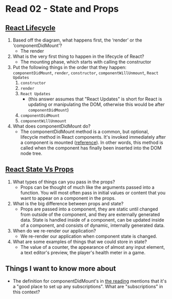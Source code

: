 # Read 02 - State and Props

## [React Lifecycle](https://medium.com/@joshuablankenshipnola/react-component-lifecycle-events-cb77e670a093)

1. Based off the diagram, what happens first, the ‘render’ or the ‘componentDidMount’?
    - The render
2. What is the very first thing to happen in the lifecycle of React?
    - The mounting phase, which starts with calling the constructor
3. Put the following things in the order that they happen: `componentDidMount`, `render`, `constructor`, `componentWillUnmount`, `React Updates`
    1. `constructor`
    2. `render`
    3. `React Updates` 
        - (this answer assumes that "React Updates" is short for React is updating or manipulating the DOM, otherwise this would be after `componentDidMount`)
    4. `componentDidMount`
    5. `componentWillUnmount`
4. What does componentDidMount do?
    - The componentDidMount method is a common, but optional, lifecycle method in React components. It's invoked immediately after a component is mounted ([reference](https://reactjs.org/docs/react-component.html#componentdidmount)). In other words, this method is called when the component has finally been inserted into the DOM node tree.

## [React State Vs Props](https://www.youtube.com/watch?v=IYvD9oBCuJI)

1. What types of things can you pass in the props?
    - Props can be thought of much like the arguments passed into a function. You will most often pass in initial values or content that you want to appear on a component in the props.
2. What is the big difference between props and state?
    - Props are passed into a component, they are static until changed from outside of the component, and they are externally generated data. State is handled inside of a component, can be updated inside of a component, and consists of dynamic, internally generated data.
3. When do we re-render our application?
    - We re-render our application when component state is changed.
4. What are some examples of things that we could store in state?
    - The value of a counter, the appearance of almost any input element, a text editor's preview, the player's health meter in a game.

## Things I want to know more about

- The definition for componentDidMount's in [the reading](https://medium.com/@joshuablankenshipnola/react-component-lifecycle-events-cb77e670a093) mentions that it's a "good place to set up any subscriptions". What are "subscriptions" in this context?
